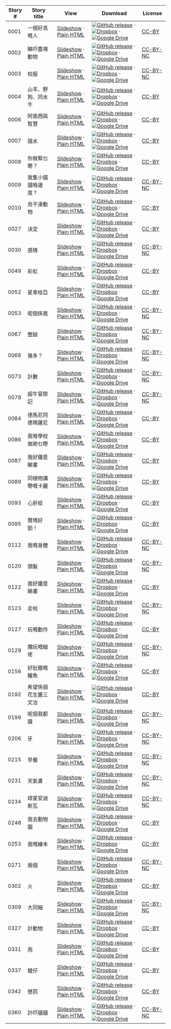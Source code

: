 Story # | Story title | View | Download | License
-------- | -----------  |:-------:| ---------------- | -------
0001 | 一個好高嘅人 | <a href="https://global-asp.github.io/stories/yue/0001_一個好高嘅人_slides.html" target="_blank">Slideshow</a> · [Plain HTML](https://global-asp.github.io/stories/yue/0001_一個好高嘅人.html) | [![GitHub release](https://cloud.githubusercontent.com/assets/9295750/9483128/0e089e5e-4b51-11e5-98ca-6da5cef156a7.png "GitHub release")](https://github.com/global-asp/global-asp/releases/download/v1.1/yue.zip) · [![Dropbox](https://cloud.githubusercontent.com/assets/9295750/10150606/3f5ae2dc-65f5-11e5-8f63-841c51cc1cde.png "Dropbox")](https://www.dropbox.com/s/wb7smewm55zy51g/yue.zip) · [![Google Drive](https://cloud.githubusercontent.com/assets/9295750/9473522/1d6fdde4-4b10-11e5-98f5-aa6c6b04a08e.png "Google Drive")](https://drive.google.com/open?id=0B59ZADK9EsbsTm42a0JWbXd1Ums) | [CC-BY](https://creativecommons.org/licenses/by/3.0/)
0002 | 睇吓農場動物 | <a href="https://global-asp.github.io/stories/yue/0002_睇吓農場動物_slides.html" target="_blank">Slideshow</a> · [Plain HTML](https://global-asp.github.io/stories/yue/0002_睇吓農場動物.html) | [![GitHub release](https://cloud.githubusercontent.com/assets/9295750/9483128/0e089e5e-4b51-11e5-98ca-6da5cef156a7.png "GitHub release")](https://github.com/global-asp/global-asp/releases/download/v1.1/yue.zip) · [![Dropbox](https://cloud.githubusercontent.com/assets/9295750/10150606/3f5ae2dc-65f5-11e5-8f63-841c51cc1cde.png "Dropbox")](https://www.dropbox.com/s/wb7smewm55zy51g/yue.zip) · [![Google Drive](https://cloud.githubusercontent.com/assets/9295750/9473522/1d6fdde4-4b10-11e5-98f5-aa6c6b04a08e.png "Google Drive")](https://drive.google.com/open?id=0B59ZADK9EsbsTm42a0JWbXd1Ums) | [CC-BY-NC](http://creativecommons.org/licenses/by-nc/3.0/)
0003 | 校服 | <a href="https://global-asp.github.io/stories/yue/0003_校服_slides.html" target="_blank">Slideshow</a> · [Plain HTML](https://global-asp.github.io/stories/yue/0003_校服.html) | [![GitHub release](https://cloud.githubusercontent.com/assets/9295750/9483128/0e089e5e-4b51-11e5-98ca-6da5cef156a7.png "GitHub release")](https://github.com/global-asp/global-asp/releases/download/v1.1/yue.zip) · [![Dropbox](https://cloud.githubusercontent.com/assets/9295750/10150606/3f5ae2dc-65f5-11e5-8f63-841c51cc1cde.png "Dropbox")](https://www.dropbox.com/s/wb7smewm55zy51g/yue.zip) · [![Google Drive](https://cloud.githubusercontent.com/assets/9295750/9473522/1d6fdde4-4b10-11e5-98f5-aa6c6b04a08e.png "Google Drive")](https://drive.google.com/open?id=0B59ZADK9EsbsTm42a0JWbXd1Ums) | [CC-BY-NC](http://creativecommons.org/licenses/by-nc/3.0/)
0004 | 山羊、野狗、同水牛 | <a href="https://global-asp.github.io/stories/yue/0004_山羊、野狗、同水牛_slides.html" target="_blank">Slideshow</a> · [Plain HTML](https://global-asp.github.io/stories/yue/0004_山羊、野狗、同水牛.html) | [![GitHub release](https://cloud.githubusercontent.com/assets/9295750/9483128/0e089e5e-4b51-11e5-98ca-6da5cef156a7.png "GitHub release")](https://github.com/global-asp/global-asp/releases/download/v1.1/yue.zip) · [![Dropbox](https://cloud.githubusercontent.com/assets/9295750/10150606/3f5ae2dc-65f5-11e5-8f63-841c51cc1cde.png "Dropbox")](https://www.dropbox.com/s/wb7smewm55zy51g/yue.zip) · [![Google Drive](https://cloud.githubusercontent.com/assets/9295750/9473522/1d6fdde4-4b10-11e5-98f5-aa6c6b04a08e.png "Google Drive")](https://drive.google.com/open?id=0B59ZADK9EsbsTm42a0JWbXd1Ums) | [CC-BY](https://creativecommons.org/licenses/by/3.0/)
0006 | 阿南西與智慧 | <a href="https://global-asp.github.io/stories/yue/0006_阿南西與智慧_slides.html" target="_blank">Slideshow</a> · [Plain HTML](https://global-asp.github.io/stories/yue/0006_阿南西與智慧.html) | [![GitHub release](https://cloud.githubusercontent.com/assets/9295750/9483128/0e089e5e-4b51-11e5-98ca-6da5cef156a7.png "GitHub release")](https://github.com/global-asp/global-asp/releases/download/v1.1/yue.zip) · [![Dropbox](https://cloud.githubusercontent.com/assets/9295750/10150606/3f5ae2dc-65f5-11e5-8f63-841c51cc1cde.png "Dropbox")](https://www.dropbox.com/s/wb7smewm55zy51g/yue.zip) · [![Google Drive](https://cloud.githubusercontent.com/assets/9295750/9473522/1d6fdde4-4b10-11e5-98f5-aa6c6b04a08e.png "Google Drive")](https://drive.google.com/open?id=0B59ZADK9EsbsTm42a0JWbXd1Ums) | [CC-BY](https://creativecommons.org/licenses/by/3.0/)
0007 | 搵水 | <a href="https://global-asp.github.io/stories/yue/0007_搵水_slides.html" target="_blank">Slideshow</a> · [Plain HTML](https://global-asp.github.io/stories/yue/0007_搵水.html) | [![GitHub release](https://cloud.githubusercontent.com/assets/9295750/9483128/0e089e5e-4b51-11e5-98ca-6da5cef156a7.png "GitHub release")](https://github.com/global-asp/global-asp/releases/download/v1.1/yue.zip) · [![Dropbox](https://cloud.githubusercontent.com/assets/9295750/10150606/3f5ae2dc-65f5-11e5-8f63-841c51cc1cde.png "Dropbox")](https://www.dropbox.com/s/wb7smewm55zy51g/yue.zip) · [![Google Drive](https://cloud.githubusercontent.com/assets/9295750/9473522/1d6fdde4-4b10-11e5-98f5-aa6c6b04a08e.png "Google Drive")](https://drive.google.com/open?id=0B59ZADK9EsbsTm42a0JWbXd1Ums) | [CC-BY](https://creativecommons.org/licenses/by/3.0/)
0008 | 你做緊乜嘢？ | <a href="https://global-asp.github.io/stories/yue/0008_你做緊乜嘢_slides.html" target="_blank">Slideshow</a> · [Plain HTML](https://global-asp.github.io/stories/yue/0008_你做緊乜嘢.html) | [![GitHub release](https://cloud.githubusercontent.com/assets/9295750/9483128/0e089e5e-4b51-11e5-98ca-6da5cef156a7.png "GitHub release")](https://github.com/global-asp/global-asp/releases/download/v1.1/yue.zip) · [![Dropbox](https://cloud.githubusercontent.com/assets/9295750/10150606/3f5ae2dc-65f5-11e5-8f63-841c51cc1cde.png "Dropbox")](https://www.dropbox.com/s/wb7smewm55zy51g/yue.zip) · [![Google Drive](https://cloud.githubusercontent.com/assets/9295750/9473522/1d6fdde4-4b10-11e5-98f5-aa6c6b04a08e.png "Google Drive")](https://drive.google.com/open?id=0B59ZADK9EsbsTm42a0JWbXd1Ums) | [CC-BY](https://creativecommons.org/licenses/by/3.0/)
0009 | 我隻小貓貓喺邊度？ | <a href="https://global-asp.github.io/stories/yue/0009_我隻小貓貓喺邊度_slides.html" target="_blank">Slideshow</a> · [Plain HTML](https://global-asp.github.io/stories/yue/0009_我隻小貓貓喺邊度.html) | [![GitHub release](https://cloud.githubusercontent.com/assets/9295750/9483128/0e089e5e-4b51-11e5-98ca-6da5cef156a7.png "GitHub release")](https://github.com/global-asp/global-asp/releases/download/v1.1/yue.zip) · [![Dropbox](https://cloud.githubusercontent.com/assets/9295750/10150606/3f5ae2dc-65f5-11e5-8f63-841c51cc1cde.png "Dropbox")](https://www.dropbox.com/s/wb7smewm55zy51g/yue.zip) · [![Google Drive](https://cloud.githubusercontent.com/assets/9295750/9473522/1d6fdde4-4b10-11e5-98f5-aa6c6b04a08e.png "Google Drive")](https://drive.google.com/open?id=0B59ZADK9EsbsTm42a0JWbXd1Ums) | [CC-BY-NC](http://creativecommons.org/licenses/by-nc/3.0/)
0010 | 烏干達動物 | <a href="https://global-asp.github.io/stories/yue/0010_烏干達動物_slides.html" target="_blank">Slideshow</a> · [Plain HTML](https://global-asp.github.io/stories/yue/0010_烏干達動物.html) | [![GitHub release](https://cloud.githubusercontent.com/assets/9295750/9483128/0e089e5e-4b51-11e5-98ca-6da5cef156a7.png "GitHub release")](https://github.com/global-asp/global-asp/releases/download/v1.1/yue.zip) · [![Dropbox](https://cloud.githubusercontent.com/assets/9295750/10150606/3f5ae2dc-65f5-11e5-8f63-841c51cc1cde.png "Dropbox")](https://www.dropbox.com/s/wb7smewm55zy51g/yue.zip) · [![Google Drive](https://cloud.githubusercontent.com/assets/9295750/9473522/1d6fdde4-4b10-11e5-98f5-aa6c6b04a08e.png "Google Drive")](https://drive.google.com/open?id=0B59ZADK9EsbsTm42a0JWbXd1Ums) | [CC-BY](https://creativecommons.org/licenses/by/3.0/)
0027 | 決定 | <a href="https://global-asp.github.io/stories/yue/0027_決定_slides.html" target="_blank">Slideshow</a> · [Plain HTML](https://global-asp.github.io/stories/yue/0027_決定.html) | [![GitHub release](https://cloud.githubusercontent.com/assets/9295750/9483128/0e089e5e-4b51-11e5-98ca-6da5cef156a7.png "GitHub release")](https://github.com/global-asp/global-asp/releases/download/v1.1/yue.zip) · [![Dropbox](https://cloud.githubusercontent.com/assets/9295750/10150606/3f5ae2dc-65f5-11e5-8f63-841c51cc1cde.png "Dropbox")](https://www.dropbox.com/s/wb7smewm55zy51g/yue.zip) · [![Google Drive](https://cloud.githubusercontent.com/assets/9295750/9473522/1d6fdde4-4b10-11e5-98f5-aa6c6b04a08e.png "Google Drive")](https://drive.google.com/open?id=0B59ZADK9EsbsTm42a0JWbXd1Ums) | [CC-BY](https://creativecommons.org/licenses/by/3.0/)
0030 | 感情 | <a href="https://global-asp.github.io/stories/yue/0030_感情_slides.html" target="_blank">Slideshow</a> · [Plain HTML](https://global-asp.github.io/stories/yue/0030_感情.html) | [![GitHub release](https://cloud.githubusercontent.com/assets/9295750/9483128/0e089e5e-4b51-11e5-98ca-6da5cef156a7.png "GitHub release")](https://github.com/global-asp/global-asp/releases/download/v1.1/yue.zip) · [![Dropbox](https://cloud.githubusercontent.com/assets/9295750/10150606/3f5ae2dc-65f5-11e5-8f63-841c51cc1cde.png "Dropbox")](https://www.dropbox.com/s/wb7smewm55zy51g/yue.zip) · [![Google Drive](https://cloud.githubusercontent.com/assets/9295750/9473522/1d6fdde4-4b10-11e5-98f5-aa6c6b04a08e.png "Google Drive")](https://drive.google.com/open?id=0B59ZADK9EsbsTm42a0JWbXd1Ums) | [CC-BY-NC](http://creativecommons.org/licenses/by-nc/3.0/)
0049 | 彩虹 | <a href="https://global-asp.github.io/stories/yue/0049_彩虹_slides.html" target="_blank">Slideshow</a> · [Plain HTML](https://global-asp.github.io/stories/yue/0049_彩虹.html) | [![GitHub release](https://cloud.githubusercontent.com/assets/9295750/9483128/0e089e5e-4b51-11e5-98ca-6da5cef156a7.png "GitHub release")](https://github.com/global-asp/global-asp/releases/download/v1.1/yue.zip) · [![Dropbox](https://cloud.githubusercontent.com/assets/9295750/10150606/3f5ae2dc-65f5-11e5-8f63-841c51cc1cde.png "Dropbox")](https://www.dropbox.com/s/wb7smewm55zy51g/yue.zip) · [![Google Drive](https://cloud.githubusercontent.com/assets/9295750/9473522/1d6fdde4-4b10-11e5-98f5-aa6c6b04a08e.png "Google Drive")](https://drive.google.com/open?id=0B59ZADK9EsbsTm42a0JWbXd1Ums) | [CC-BY](https://creativecommons.org/licenses/by/3.0/)
0052 | 星卑桂亞 | <a href="https://global-asp.github.io/stories/yue/0052_星卑桂亞_slides.html" target="_blank">Slideshow</a> · [Plain HTML](https://global-asp.github.io/stories/yue/0052_星卑桂亞.html) | [![GitHub release](https://cloud.githubusercontent.com/assets/9295750/9483128/0e089e5e-4b51-11e5-98ca-6da5cef156a7.png "GitHub release")](https://github.com/global-asp/global-asp/releases/download/v1.1/yue.zip) · [![Dropbox](https://cloud.githubusercontent.com/assets/9295750/10150606/3f5ae2dc-65f5-11e5-8f63-841c51cc1cde.png "Dropbox")](https://www.dropbox.com/s/wb7smewm55zy51g/yue.zip) · [![Google Drive](https://cloud.githubusercontent.com/assets/9295750/9473522/1d6fdde4-4b10-11e5-98f5-aa6c6b04a08e.png "Google Drive")](https://drive.google.com/open?id=0B59ZADK9EsbsTm42a0JWbXd1Ums) | [CC-BY](https://creativecommons.org/licenses/by/3.0/)
0053 | 呢個係我 | <a href="https://global-asp.github.io/stories/yue/0053_呢個係我_slides.html" target="_blank">Slideshow</a> · [Plain HTML](https://global-asp.github.io/stories/yue/0053_呢個係我.html) | [![GitHub release](https://cloud.githubusercontent.com/assets/9295750/9483128/0e089e5e-4b51-11e5-98ca-6da5cef156a7.png "GitHub release")](https://github.com/global-asp/global-asp/releases/download/v1.1/yue.zip) · [![Dropbox](https://cloud.githubusercontent.com/assets/9295750/10150606/3f5ae2dc-65f5-11e5-8f63-841c51cc1cde.png "Dropbox")](https://www.dropbox.com/s/wb7smewm55zy51g/yue.zip) · [![Google Drive](https://cloud.githubusercontent.com/assets/9295750/9473522/1d6fdde4-4b10-11e5-98f5-aa6c6b04a08e.png "Google Drive")](https://drive.google.com/open?id=0B59ZADK9EsbsTm42a0JWbXd1Ums) | [CC-BY-NC](http://creativecommons.org/licenses/by-nc/3.0/)
0067 | 整餸 | <a href="https://global-asp.github.io/stories/yue/0067_整餸_slides.html" target="_blank">Slideshow</a> · [Plain HTML](https://global-asp.github.io/stories/yue/0067_整餸.html) | [![GitHub release](https://cloud.githubusercontent.com/assets/9295750/9483128/0e089e5e-4b51-11e5-98ca-6da5cef156a7.png "GitHub release")](https://github.com/global-asp/global-asp/releases/download/v1.1/yue.zip) · [![Dropbox](https://cloud.githubusercontent.com/assets/9295750/10150606/3f5ae2dc-65f5-11e5-8f63-841c51cc1cde.png "Dropbox")](https://www.dropbox.com/s/wb7smewm55zy51g/yue.zip) · [![Google Drive](https://cloud.githubusercontent.com/assets/9295750/9473522/1d6fdde4-4b10-11e5-98f5-aa6c6b04a08e.png "Google Drive")](https://drive.google.com/open?id=0B59ZADK9EsbsTm42a0JWbXd1Ums) | [CC-BY-NC](http://creativecommons.org/licenses/by-nc/3.0/)
0068 | 幾多？ | <a href="https://global-asp.github.io/stories/yue/0068_幾多_slides.html" target="_blank">Slideshow</a> · [Plain HTML](https://global-asp.github.io/stories/yue/0068_幾多.html) | [![GitHub release](https://cloud.githubusercontent.com/assets/9295750/9483128/0e089e5e-4b51-11e5-98ca-6da5cef156a7.png "GitHub release")](https://github.com/global-asp/global-asp/releases/download/v1.1/yue.zip) · [![Dropbox](https://cloud.githubusercontent.com/assets/9295750/10150606/3f5ae2dc-65f5-11e5-8f63-841c51cc1cde.png "Dropbox")](https://www.dropbox.com/s/wb7smewm55zy51g/yue.zip) · [![Google Drive](https://cloud.githubusercontent.com/assets/9295750/9473522/1d6fdde4-4b10-11e5-98f5-aa6c6b04a08e.png "Google Drive")](https://drive.google.com/open?id=0B59ZADK9EsbsTm42a0JWbXd1Ums) | [CC-BY-NC](http://creativecommons.org/licenses/by-nc/3.0/)
0073 | 計數 | <a href="https://global-asp.github.io/stories/yue/0073_計數_slides.html" target="_blank">Slideshow</a> · [Plain HTML](https://global-asp.github.io/stories/yue/0073_計數.html) | [![GitHub release](https://cloud.githubusercontent.com/assets/9295750/9483128/0e089e5e-4b51-11e5-98ca-6da5cef156a7.png "GitHub release")](https://github.com/global-asp/global-asp/releases/download/v1.1/yue.zip) · [![Dropbox](https://cloud.githubusercontent.com/assets/9295750/10150606/3f5ae2dc-65f5-11e5-8f63-841c51cc1cde.png "Dropbox")](https://www.dropbox.com/s/wb7smewm55zy51g/yue.zip) · [![Google Drive](https://cloud.githubusercontent.com/assets/9295750/9473522/1d6fdde4-4b10-11e5-98f5-aa6c6b04a08e.png "Google Drive")](https://drive.google.com/open?id=0B59ZADK9EsbsTm42a0JWbXd1Ums) | [CC-BY-NC](http://creativecommons.org/licenses/by-nc/3.0/)
0078 | 超牛冒險記 | <a href="https://global-asp.github.io/stories/yue/0078_超牛冒險記_slides.html" target="_blank">Slideshow</a> · [Plain HTML](https://global-asp.github.io/stories/yue/0078_超牛冒險記.html) | [![GitHub release](https://cloud.githubusercontent.com/assets/9295750/9483128/0e089e5e-4b51-11e5-98ca-6da5cef156a7.png "GitHub release")](https://github.com/global-asp/global-asp/releases/download/v1.1/yue.zip) · [![Dropbox](https://cloud.githubusercontent.com/assets/9295750/10150606/3f5ae2dc-65f5-11e5-8f63-841c51cc1cde.png "Dropbox")](https://www.dropbox.com/s/wb7smewm55zy51g/yue.zip) · [![Google Drive](https://cloud.githubusercontent.com/assets/9295750/9473522/1d6fdde4-4b10-11e5-98f5-aa6c6b04a08e.png "Google Drive")](https://drive.google.com/open?id=0B59ZADK9EsbsTm42a0JWbXd1Ums) | [CC-BY-NC](http://creativecommons.org/licenses/by-nc/3.0/)
0084 | 德馬尼同德瑪薩尼 | <a href="https://global-asp.github.io/stories/yue/0084_德馬尼同德瑪薩尼_slides.html" target="_blank">Slideshow</a> · [Plain HTML](https://global-asp.github.io/stories/yue/0084_德馬尼同德瑪薩尼.html) | [![GitHub release](https://cloud.githubusercontent.com/assets/9295750/9483128/0e089e5e-4b51-11e5-98ca-6da5cef156a7.png "GitHub release")](https://github.com/global-asp/global-asp/releases/download/v1.1/yue.zip) · [![Dropbox](https://cloud.githubusercontent.com/assets/9295750/10150606/3f5ae2dc-65f5-11e5-8f63-841c51cc1cde.png "Dropbox")](https://www.dropbox.com/s/wb7smewm55zy51g/yue.zip) · [![Google Drive](https://cloud.githubusercontent.com/assets/9295750/9473522/1d6fdde4-4b10-11e5-98f5-aa6c6b04a08e.png "Google Drive")](https://drive.google.com/open?id=0B59ZADK9EsbsTm42a0JWbXd1Ums) | [CC-BY](https://creativecommons.org/licenses/by/3.0/)
0086 | 我喺學校做啲乜嘢 | <a href="https://global-asp.github.io/stories/yue/0086_我喺學校做乜嘢_slides.html" target="_blank">Slideshow</a> · [Plain HTML](https://global-asp.github.io/stories/yue/0086_我喺學校做乜嘢.html) | [![GitHub release](https://cloud.githubusercontent.com/assets/9295750/9483128/0e089e5e-4b51-11e5-98ca-6da5cef156a7.png "GitHub release")](https://github.com/global-asp/global-asp/releases/download/v1.1/yue.zip) · [![Dropbox](https://cloud.githubusercontent.com/assets/9295750/10150606/3f5ae2dc-65f5-11e5-8f63-841c51cc1cde.png "Dropbox")](https://www.dropbox.com/s/wb7smewm55zy51g/yue.zip) · [![Google Drive](https://cloud.githubusercontent.com/assets/9295750/9473522/1d6fdde4-4b10-11e5-98f5-aa6c6b04a08e.png "Google Drive")](https://drive.google.com/open?id=0B59ZADK9EsbsTm42a0JWbXd1Ums) | [CC-BY](https://creativecommons.org/licenses/by/3.0/)
0087 | 我好鍾意睇書 | <a href="https://global-asp.github.io/stories/yue/0087_我好鍾意睇書_slides.html" target="_blank">Slideshow</a> · [Plain HTML](https://global-asp.github.io/stories/yue/0087_我好鍾意睇書.html) | [![GitHub release](https://cloud.githubusercontent.com/assets/9295750/9483128/0e089e5e-4b51-11e5-98ca-6da5cef156a7.png "GitHub release")](https://github.com/global-asp/global-asp/releases/download/v1.1/yue.zip) · [![Dropbox](https://cloud.githubusercontent.com/assets/9295750/10150606/3f5ae2dc-65f5-11e5-8f63-841c51cc1cde.png "Dropbox")](https://www.dropbox.com/s/wb7smewm55zy51g/yue.zip) · [![Google Drive](https://cloud.githubusercontent.com/assets/9295750/9473522/1d6fdde4-4b10-11e5-98f5-aa6c6b04a08e.png "Google Drive")](https://drive.google.com/open?id=0B59ZADK9EsbsTm42a0JWbXd1Ums) | [CC-BY](https://creativecommons.org/licenses/by/3.0/)
0089 | 同植物講嘢嘅卡麗 | <a href="https://global-asp.github.io/stories/yue/0089_同植物講嘢嘅卡麗_slides.html" target="_blank">Slideshow</a> · [Plain HTML](https://global-asp.github.io/stories/yue/0089_同植物講嘢嘅卡麗.html) | [![GitHub release](https://cloud.githubusercontent.com/assets/9295750/9483128/0e089e5e-4b51-11e5-98ca-6da5cef156a7.png "GitHub release")](https://github.com/global-asp/global-asp/releases/download/v1.1/yue.zip) · [![Dropbox](https://cloud.githubusercontent.com/assets/9295750/10150606/3f5ae2dc-65f5-11e5-8f63-841c51cc1cde.png "Dropbox")](https://www.dropbox.com/s/wb7smewm55zy51g/yue.zip) · [![Google Drive](https://cloud.githubusercontent.com/assets/9295750/9473522/1d6fdde4-4b10-11e5-98f5-aa6c6b04a08e.png "Google Drive")](https://drive.google.com/open?id=0B59ZADK9EsbsTm42a0JWbXd1Ums) | [CC-BY](https://creativecommons.org/licenses/by/3.0/)
0093 | 心肝椗 | <a href="https://global-asp.github.io/stories/yue/0093_心肝椗_slides.html" target="_blank">Slideshow</a> · [Plain HTML](https://global-asp.github.io/stories/yue/0093_心肝椗.html) | [![GitHub release](https://cloud.githubusercontent.com/assets/9295750/9483128/0e089e5e-4b51-11e5-98ca-6da5cef156a7.png "GitHub release")](https://github.com/global-asp/global-asp/releases/download/v1.1/yue.zip) · [![Dropbox](https://cloud.githubusercontent.com/assets/9295750/10150606/3f5ae2dc-65f5-11e5-8f63-841c51cc1cde.png "Dropbox")](https://www.dropbox.com/s/wb7smewm55zy51g/yue.zip) · [![Google Drive](https://cloud.githubusercontent.com/assets/9295750/9473522/1d6fdde4-4b10-11e5-98f5-aa6c6b04a08e.png "Google Drive")](https://drive.google.com/open?id=0B59ZADK9EsbsTm42a0JWbXd1Ums) | [CC-BY](https://creativecommons.org/licenses/by/3.0/)
0095 | 贊瑪好勁！ | <a href="https://global-asp.github.io/stories/yue/0095_贊瑪好勁_slides.html" target="_blank">Slideshow</a> · [Plain HTML](https://global-asp.github.io/stories/yue/0095_贊瑪好勁.html) | [![GitHub release](https://cloud.githubusercontent.com/assets/9295750/9483128/0e089e5e-4b51-11e5-98ca-6da5cef156a7.png "GitHub release")](https://github.com/global-asp/global-asp/releases/download/v1.1/yue.zip) · [![Dropbox](https://cloud.githubusercontent.com/assets/9295750/10150606/3f5ae2dc-65f5-11e5-8f63-841c51cc1cde.png "Dropbox")](https://www.dropbox.com/s/wb7smewm55zy51g/yue.zip) · [![Google Drive](https://cloud.githubusercontent.com/assets/9295750/9473522/1d6fdde4-4b10-11e5-98f5-aa6c6b04a08e.png "Google Drive")](https://drive.google.com/open?id=0B59ZADK9EsbsTm42a0JWbXd1Ums) | [CC-BY](https://creativecommons.org/licenses/by/3.0/)
0112 | 我嘅身體 | <a href="https://global-asp.github.io/stories/yue/0112_我嘅身體_slides.html" target="_blank">Slideshow</a> · [Plain HTML](https://global-asp.github.io/stories/yue/0112_我嘅身體.html) | [![GitHub release](https://cloud.githubusercontent.com/assets/9295750/9483128/0e089e5e-4b51-11e5-98ca-6da5cef156a7.png "GitHub release")](https://github.com/global-asp/global-asp/releases/download/v1.1/yue.zip) · [![Dropbox](https://cloud.githubusercontent.com/assets/9295750/10150606/3f5ae2dc-65f5-11e5-8f63-841c51cc1cde.png "Dropbox")](https://www.dropbox.com/s/wb7smewm55zy51g/yue.zip) · [![Google Drive](https://cloud.githubusercontent.com/assets/9295750/9473522/1d6fdde4-4b10-11e5-98f5-aa6c6b04a08e.png "Google Drive")](https://drive.google.com/open?id=0B59ZADK9EsbsTm42a0JWbXd1Ums) | [CC-BY-NC](http://creativecommons.org/licenses/by-nc/3.0/)
0120 | 頭髮 | <a href="https://global-asp.github.io/stories/yue/0120_頭髮_slides.html" target="_blank">Slideshow</a> · [Plain HTML](https://global-asp.github.io/stories/yue/0120_頭髮.html) | [![GitHub release](https://cloud.githubusercontent.com/assets/9295750/9483128/0e089e5e-4b51-11e5-98ca-6da5cef156a7.png "GitHub release")](https://github.com/global-asp/global-asp/releases/download/v1.1/yue.zip) · [![Dropbox](https://cloud.githubusercontent.com/assets/9295750/10150606/3f5ae2dc-65f5-11e5-8f63-841c51cc1cde.png "Dropbox")](https://www.dropbox.com/s/wb7smewm55zy51g/yue.zip) · [![Google Drive](https://cloud.githubusercontent.com/assets/9295750/9473522/1d6fdde4-4b10-11e5-98f5-aa6c6b04a08e.png "Google Drive")](https://drive.google.com/open?id=0B59ZADK9EsbsTm42a0JWbXd1Ums) | [CC-BY-NC](http://creativecommons.org/licenses/by-nc/3.0/)
0122 | 我好鍾意睇書 | <a href="https://global-asp.github.io/stories/yue/0122_我好鍾意睇書_slides.html" target="_blank">Slideshow</a> · [Plain HTML](https://global-asp.github.io/stories/yue/0122_我好鍾意睇書.html) | [![GitHub release](https://cloud.githubusercontent.com/assets/9295750/9483128/0e089e5e-4b51-11e5-98ca-6da5cef156a7.png "GitHub release")](https://github.com/global-asp/global-asp/releases/download/v1.1/yue.zip) · [![Dropbox](https://cloud.githubusercontent.com/assets/9295750/10150606/3f5ae2dc-65f5-11e5-8f63-841c51cc1cde.png "Dropbox")](https://www.dropbox.com/s/wb7smewm55zy51g/yue.zip) · [![Google Drive](https://cloud.githubusercontent.com/assets/9295750/9473522/1d6fdde4-4b10-11e5-98f5-aa6c6b04a08e.png "Google Drive")](https://drive.google.com/open?id=0B59ZADK9EsbsTm42a0JWbXd1Ums) | [CC-BY](https://creativecommons.org/licenses/by/3.0/)
0123 | 走啦 | <a href="https://global-asp.github.io/stories/yue/0123_走啦_slides.html" target="_blank">Slideshow</a> · [Plain HTML](https://global-asp.github.io/stories/yue/0123_走啦.html) | [![GitHub release](https://cloud.githubusercontent.com/assets/9295750/9483128/0e089e5e-4b51-11e5-98ca-6da5cef156a7.png "GitHub release")](https://github.com/global-asp/global-asp/releases/download/v1.1/yue.zip) · [![Dropbox](https://cloud.githubusercontent.com/assets/9295750/10150606/3f5ae2dc-65f5-11e5-8f63-841c51cc1cde.png "Dropbox")](https://www.dropbox.com/s/wb7smewm55zy51g/yue.zip) · [![Google Drive](https://cloud.githubusercontent.com/assets/9295750/9473522/1d6fdde4-4b10-11e5-98f5-aa6c6b04a08e.png "Google Drive")](https://drive.google.com/open?id=0B59ZADK9EsbsTm42a0JWbXd1Ums) | [CC-BY-NC](http://creativecommons.org/licenses/by-nc/3.0/)
0127 | 玩嘅動作 | <a href="https://global-asp.github.io/stories/yue/0127_玩嘅動作_slides.html" target="_blank">Slideshow</a> · [Plain HTML](https://global-asp.github.io/stories/yue/0127_玩嘅動作.html) | [![GitHub release](https://cloud.githubusercontent.com/assets/9295750/9483128/0e089e5e-4b51-11e5-98ca-6da5cef156a7.png "GitHub release")](https://github.com/global-asp/global-asp/releases/download/v1.1/yue.zip) · [![Dropbox](https://cloud.githubusercontent.com/assets/9295750/10150606/3f5ae2dc-65f5-11e5-8f63-841c51cc1cde.png "Dropbox")](https://www.dropbox.com/s/wb7smewm55zy51g/yue.zip) · [![Google Drive](https://cloud.githubusercontent.com/assets/9295750/9473522/1d6fdde4-4b10-11e5-98f5-aa6c6b04a08e.png "Google Drive")](https://drive.google.com/open?id=0B59ZADK9EsbsTm42a0JWbXd1Ums) | [CC-BY](https://creativecommons.org/licenses/by/3.0/)
0129 | 爛玩嘅細佬 | <a href="https://global-asp.github.io/stories/yue/0129_爛玩嘅細佬_slides.html" target="_blank">Slideshow</a> · [Plain HTML](https://global-asp.github.io/stories/yue/0129_爛玩嘅細佬.html) | [![GitHub release](https://cloud.githubusercontent.com/assets/9295750/9483128/0e089e5e-4b51-11e5-98ca-6da5cef156a7.png "GitHub release")](https://github.com/global-asp/global-asp/releases/download/v1.1/yue.zip) · [![Dropbox](https://cloud.githubusercontent.com/assets/9295750/10150606/3f5ae2dc-65f5-11e5-8f63-841c51cc1cde.png "Dropbox")](https://www.dropbox.com/s/wb7smewm55zy51g/yue.zip) · [![Google Drive](https://cloud.githubusercontent.com/assets/9295750/9473522/1d6fdde4-4b10-11e5-98f5-aa6c6b04a08e.png "Google Drive")](https://drive.google.com/open?id=0B59ZADK9EsbsTm42a0JWbXd1Ums) | [CC-BY-NC](http://creativecommons.org/licenses/by-nc/3.0/)
0156 | 好肚餓嘅鱷魚 | <a href="https://global-asp.github.io/stories/yue/0156_好肚餓嘅鱷魚_slides.html" target="_blank">Slideshow</a> · [Plain HTML](https://global-asp.github.io/stories/yue/0156_好肚餓嘅鱷魚.html) | [![GitHub release](https://cloud.githubusercontent.com/assets/9295750/9483128/0e089e5e-4b51-11e5-98ca-6da5cef156a7.png "GitHub release")](https://github.com/global-asp/global-asp/releases/download/v1.1/yue.zip) · [![Dropbox](https://cloud.githubusercontent.com/assets/9295750/10150606/3f5ae2dc-65f5-11e5-8f63-841c51cc1cde.png "Dropbox")](https://www.dropbox.com/s/wb7smewm55zy51g/yue.zip) · [![Google Drive](https://cloud.githubusercontent.com/assets/9295750/9473522/1d6fdde4-4b10-11e5-98f5-aa6c6b04a08e.png "Google Drive")](https://drive.google.com/open?id=0B59ZADK9EsbsTm42a0JWbXd1Ums) | [CC-BY](https://creativecommons.org/licenses/by/3.0/)
0192 | 希望係個花生醬三文治 | <a href="https://global-asp.github.io/stories/yue/0192_希望係個花生醬三文治_slides.html" target="_blank">Slideshow</a> · [Plain HTML](https://global-asp.github.io/stories/yue/0192_希望係個花生醬三文治.html) | [![GitHub release](https://cloud.githubusercontent.com/assets/9295750/9483128/0e089e5e-4b51-11e5-98ca-6da5cef156a7.png "GitHub release")](https://github.com/global-asp/global-asp/releases/download/v1.1/yue.zip) · [![Dropbox](https://cloud.githubusercontent.com/assets/9295750/10150606/3f5ae2dc-65f5-11e5-8f63-841c51cc1cde.png "Dropbox")](https://www.dropbox.com/s/wb7smewm55zy51g/yue.zip) · [![Google Drive](https://cloud.githubusercontent.com/assets/9295750/9473522/1d6fdde4-4b10-11e5-98f5-aa6c6b04a08e.png "Google Drive")](https://drive.google.com/open?id=0B59ZADK9EsbsTm42a0JWbXd1Ums) | [CC-BY](https://creativecommons.org/licenses/by/3.0/)
0199 | 呢個我都識 | <a href="https://global-asp.github.io/stories/yue/0199_呢個我都識_slides.html" target="_blank">Slideshow</a> · [Plain HTML](https://global-asp.github.io/stories/yue/0199_呢個我都識.html) | [![GitHub release](https://cloud.githubusercontent.com/assets/9295750/9483128/0e089e5e-4b51-11e5-98ca-6da5cef156a7.png "GitHub release")](https://github.com/global-asp/global-asp/releases/download/v1.1/yue.zip) · [![Dropbox](https://cloud.githubusercontent.com/assets/9295750/10150606/3f5ae2dc-65f5-11e5-8f63-841c51cc1cde.png "Dropbox")](https://www.dropbox.com/s/wb7smewm55zy51g/yue.zip) · [![Google Drive](https://cloud.githubusercontent.com/assets/9295750/9473522/1d6fdde4-4b10-11e5-98f5-aa6c6b04a08e.png "Google Drive")](https://drive.google.com/open?id=0B59ZADK9EsbsTm42a0JWbXd1Ums) | [CC-BY-NC](http://creativecommons.org/licenses/by-nc/3.0/)
0206 | 牙 | <a href="https://global-asp.github.io/stories/yue/0206_牙_slides.html" target="_blank">Slideshow</a> · [Plain HTML](https://global-asp.github.io/stories/yue/0206_牙.html) | [![GitHub release](https://cloud.githubusercontent.com/assets/9295750/9483128/0e089e5e-4b51-11e5-98ca-6da5cef156a7.png "GitHub release")](https://github.com/global-asp/global-asp/releases/download/v1.1/yue.zip) · [![Dropbox](https://cloud.githubusercontent.com/assets/9295750/10150606/3f5ae2dc-65f5-11e5-8f63-841c51cc1cde.png "Dropbox")](https://www.dropbox.com/s/wb7smewm55zy51g/yue.zip) · [![Google Drive](https://cloud.githubusercontent.com/assets/9295750/9473522/1d6fdde4-4b10-11e5-98f5-aa6c6b04a08e.png "Google Drive")](https://drive.google.com/open?id=0B59ZADK9EsbsTm42a0JWbXd1Ums) | [CC-BY-NC](http://creativecommons.org/licenses/by-nc/3.0/)
0215 | 早餐 | <a href="https://global-asp.github.io/stories/yue/0215_早餐_slides.html" target="_blank">Slideshow</a> · [Plain HTML](https://global-asp.github.io/stories/yue/0215_早餐.html) | [![GitHub release](https://cloud.githubusercontent.com/assets/9295750/9483128/0e089e5e-4b51-11e5-98ca-6da5cef156a7.png "GitHub release")](https://github.com/global-asp/global-asp/releases/download/v1.1/yue.zip) · [![Dropbox](https://cloud.githubusercontent.com/assets/9295750/10150606/3f5ae2dc-65f5-11e5-8f63-841c51cc1cde.png "Dropbox")](https://www.dropbox.com/s/wb7smewm55zy51g/yue.zip) · [![Google Drive](https://cloud.githubusercontent.com/assets/9295750/9473522/1d6fdde4-4b10-11e5-98f5-aa6c6b04a08e.png "Google Drive")](https://drive.google.com/open?id=0B59ZADK9EsbsTm42a0JWbXd1Ums) | [CC-BY-NC](http://creativecommons.org/licenses/by-nc/3.0/)
0231 | 天氣書 | <a href="https://global-asp.github.io/stories/yue/0231_天氣書_slides.html" target="_blank">Slideshow</a> · [Plain HTML](https://global-asp.github.io/stories/yue/0231_天氣書.html) | [![GitHub release](https://cloud.githubusercontent.com/assets/9295750/9483128/0e089e5e-4b51-11e5-98ca-6da5cef156a7.png "GitHub release")](https://github.com/global-asp/global-asp/releases/download/v1.1/yue.zip) · [![Dropbox](https://cloud.githubusercontent.com/assets/9295750/10150606/3f5ae2dc-65f5-11e5-8f63-841c51cc1cde.png "Dropbox")](https://www.dropbox.com/s/wb7smewm55zy51g/yue.zip) · [![Google Drive](https://cloud.githubusercontent.com/assets/9295750/9473522/1d6fdde4-4b10-11e5-98f5-aa6c6b04a08e.png "Google Drive")](https://drive.google.com/open?id=0B59ZADK9EsbsTm42a0JWbXd1Ums) | [CC-BY-NC](http://creativecommons.org/licenses/by-nc/3.0/)
0234 | 球星安迪斯瓦 | <a href="https://global-asp.github.io/stories/yue/0234_球星安迪斯瓦_slides.html" target="_blank">Slideshow</a> · [Plain HTML](https://global-asp.github.io/stories/yue/0234_球星安迪斯瓦.html) | [![GitHub release](https://cloud.githubusercontent.com/assets/9295750/9483128/0e089e5e-4b51-11e5-98ca-6da5cef156a7.png "GitHub release")](https://github.com/global-asp/global-asp/releases/download/v1.1/yue.zip) · [![Dropbox](https://cloud.githubusercontent.com/assets/9295750/10150606/3f5ae2dc-65f5-11e5-8f63-841c51cc1cde.png "Dropbox")](https://www.dropbox.com/s/wb7smewm55zy51g/yue.zip) · [![Google Drive](https://cloud.githubusercontent.com/assets/9295750/9473522/1d6fdde4-4b10-11e5-98f5-aa6c6b04a08e.png "Google Drive")](https://drive.google.com/open?id=0B59ZADK9EsbsTm42a0JWbXd1Ums) | [CC-BY-NC](http://creativecommons.org/licenses/by-nc/3.0/)
0248 | 我去動物園 | <a href="https://global-asp.github.io/stories/yue/0248_我去動物園_slides.html" target="_blank">Slideshow</a> · [Plain HTML](https://global-asp.github.io/stories/yue/0248_我去動物園.html) | [![GitHub release](https://cloud.githubusercontent.com/assets/9295750/9483128/0e089e5e-4b51-11e5-98ca-6da5cef156a7.png "GitHub release")](https://github.com/global-asp/global-asp/releases/download/v1.1/yue.zip) · [![Dropbox](https://cloud.githubusercontent.com/assets/9295750/10150606/3f5ae2dc-65f5-11e5-8f63-841c51cc1cde.png "Dropbox")](https://www.dropbox.com/s/wb7smewm55zy51g/yue.zip) · [![Google Drive](https://cloud.githubusercontent.com/assets/9295750/9473522/1d6fdde4-4b10-11e5-98f5-aa6c6b04a08e.png "Google Drive")](https://drive.google.com/open?id=0B59ZADK9EsbsTm42a0JWbXd1Ums) | [CC-BY](https://creativecommons.org/licenses/by/3.0/)
0253 | 我嘅繪本 | <a href="https://global-asp.github.io/stories/yue/0253_我嘅繪本_slides.html" target="_blank">Slideshow</a> · [Plain HTML](https://global-asp.github.io/stories/yue/0253_我嘅繪本.html) | [![GitHub release](https://cloud.githubusercontent.com/assets/9295750/9483128/0e089e5e-4b51-11e5-98ca-6da5cef156a7.png "GitHub release")](https://github.com/global-asp/global-asp/releases/download/v1.1/yue.zip) · [![Dropbox](https://cloud.githubusercontent.com/assets/9295750/10150606/3f5ae2dc-65f5-11e5-8f63-841c51cc1cde.png "Dropbox")](https://www.dropbox.com/s/wb7smewm55zy51g/yue.zip) · [![Google Drive](https://cloud.githubusercontent.com/assets/9295750/9473522/1d6fdde4-4b10-11e5-98f5-aa6c6b04a08e.png "Google Drive")](https://drive.google.com/open?id=0B59ZADK9EsbsTm42a0JWbXd1Ums) | [CC-BY](https://creativecommons.org/licenses/by/3.0/)
0271 | 兩個 | <a href="https://global-asp.github.io/stories/yue/0271_兩個_slides.html" target="_blank">Slideshow</a> · [Plain HTML](https://global-asp.github.io/stories/yue/0271_兩個.html) | [![GitHub release](https://cloud.githubusercontent.com/assets/9295750/9483128/0e089e5e-4b51-11e5-98ca-6da5cef156a7.png "GitHub release")](https://github.com/global-asp/global-asp/releases/download/v1.1/yue.zip) · [![Dropbox](https://cloud.githubusercontent.com/assets/9295750/10150606/3f5ae2dc-65f5-11e5-8f63-841c51cc1cde.png "Dropbox")](https://www.dropbox.com/s/wb7smewm55zy51g/yue.zip) · [![Google Drive](https://cloud.githubusercontent.com/assets/9295750/9473522/1d6fdde4-4b10-11e5-98f5-aa6c6b04a08e.png "Google Drive")](https://drive.google.com/open?id=0B59ZADK9EsbsTm42a0JWbXd1Ums) | [CC-BY-NC](http://creativecommons.org/licenses/by-nc/3.0/)
0302 | 火 | <a href="https://global-asp.github.io/stories/yue/0302_火_slides.html" target="_blank">Slideshow</a> · [Plain HTML](https://global-asp.github.io/stories/yue/0302_火.html) | [![GitHub release](https://cloud.githubusercontent.com/assets/9295750/9483128/0e089e5e-4b51-11e5-98ca-6da5cef156a7.png "GitHub release")](https://github.com/global-asp/global-asp/releases/download/v1.1/yue.zip) · [![Dropbox](https://cloud.githubusercontent.com/assets/9295750/10150606/3f5ae2dc-65f5-11e5-8f63-841c51cc1cde.png "Dropbox")](https://www.dropbox.com/s/wb7smewm55zy51g/yue.zip) · [![Google Drive](https://cloud.githubusercontent.com/assets/9295750/9473522/1d6fdde4-4b10-11e5-98f5-aa6c6b04a08e.png "Google Drive")](https://drive.google.com/open?id=0B59ZADK9EsbsTm42a0JWbXd1Ums) | [CC-BY](https://creativecommons.org/licenses/by/3.0/)
0309 | 大同細 | <a href="https://global-asp.github.io/stories/yue/0309_大同細_slides.html" target="_blank">Slideshow</a> · [Plain HTML](https://global-asp.github.io/stories/yue/0309_大同細.html) | [![GitHub release](https://cloud.githubusercontent.com/assets/9295750/9483128/0e089e5e-4b51-11e5-98ca-6da5cef156a7.png "GitHub release")](https://github.com/global-asp/global-asp/releases/download/v1.1/yue.zip) · [![Dropbox](https://cloud.githubusercontent.com/assets/9295750/10150606/3f5ae2dc-65f5-11e5-8f63-841c51cc1cde.png "Dropbox")](https://www.dropbox.com/s/wb7smewm55zy51g/yue.zip) · [![Google Drive](https://cloud.githubusercontent.com/assets/9295750/9473522/1d6fdde4-4b10-11e5-98f5-aa6c6b04a08e.png "Google Drive")](https://drive.google.com/open?id=0B59ZADK9EsbsTm42a0JWbXd1Ums) | [CC-BY-NC](http://creativecommons.org/licenses/by-nc/3.0/)
0327 | 計動物 | <a href="https://global-asp.github.io/stories/yue/0327_計動物_slides.html" target="_blank">Slideshow</a> · [Plain HTML](https://global-asp.github.io/stories/yue/0327_計動物.html) | [![GitHub release](https://cloud.githubusercontent.com/assets/9295750/9483128/0e089e5e-4b51-11e5-98ca-6da5cef156a7.png "GitHub release")](https://github.com/global-asp/global-asp/releases/download/v1.1/yue.zip) · [![Dropbox](https://cloud.githubusercontent.com/assets/9295750/10150606/3f5ae2dc-65f5-11e5-8f63-841c51cc1cde.png "Dropbox")](https://www.dropbox.com/s/wb7smewm55zy51g/yue.zip) · [![Google Drive](https://cloud.githubusercontent.com/assets/9295750/9473522/1d6fdde4-4b10-11e5-98f5-aa6c6b04a08e.png "Google Drive")](https://drive.google.com/open?id=0B59ZADK9EsbsTm42a0JWbXd1Ums) | [CC-BY](https://creativecommons.org/licenses/by/3.0/)
0331 | 雨 | <a href="https://global-asp.github.io/stories/yue/0331_雨_slides.html" target="_blank">Slideshow</a> · [Plain HTML](https://global-asp.github.io/stories/yue/0331_雨.html) | [![GitHub release](https://cloud.githubusercontent.com/assets/9295750/9483128/0e089e5e-4b51-11e5-98ca-6da5cef156a7.png "GitHub release")](https://github.com/global-asp/global-asp/releases/download/v1.1/yue.zip) · [![Dropbox](https://cloud.githubusercontent.com/assets/9295750/10150606/3f5ae2dc-65f5-11e5-8f63-841c51cc1cde.png "Dropbox")](https://www.dropbox.com/s/wb7smewm55zy51g/yue.zip) · [![Google Drive](https://cloud.githubusercontent.com/assets/9295750/9473522/1d6fdde4-4b10-11e5-98f5-aa6c6b04a08e.png "Google Drive")](https://drive.google.com/open?id=0B59ZADK9EsbsTm42a0JWbXd1Ums) | [CC-BY](https://creativecommons.org/licenses/by/3.0/)
0337 | 蠟仔 | <a href="https://global-asp.github.io/stories/yue/0337_蠟仔_slides.html" target="_blank">Slideshow</a> · [Plain HTML](https://global-asp.github.io/stories/yue/0337_蠟仔.html) | [![GitHub release](https://cloud.githubusercontent.com/assets/9295750/9483128/0e089e5e-4b51-11e5-98ca-6da5cef156a7.png "GitHub release")](https://github.com/global-asp/global-asp/releases/download/v1.1/yue.zip) · [![Dropbox](https://cloud.githubusercontent.com/assets/9295750/10150606/3f5ae2dc-65f5-11e5-8f63-841c51cc1cde.png "Dropbox")](https://www.dropbox.com/s/wb7smewm55zy51g/yue.zip) · [![Google Drive](https://cloud.githubusercontent.com/assets/9295750/9473522/1d6fdde4-4b10-11e5-98f5-aa6c6b04a08e.png "Google Drive")](https://drive.google.com/open?id=0B59ZADK9EsbsTm42a0JWbXd1Ums) | [CC-BY](https://creativecommons.org/licenses/by/3.0/)
0342 | 懲罰 | <a href="https://global-asp.github.io/stories/yue/0342_懲罰_slides.html" target="_blank">Slideshow</a> · [Plain HTML](https://global-asp.github.io/stories/yue/0342_懲罰.html) | [![GitHub release](https://cloud.githubusercontent.com/assets/9295750/9483128/0e089e5e-4b51-11e5-98ca-6da5cef156a7.png "GitHub release")](https://github.com/global-asp/global-asp/releases/download/v1.1/yue.zip) · [![Dropbox](https://cloud.githubusercontent.com/assets/9295750/10150606/3f5ae2dc-65f5-11e5-8f63-841c51cc1cde.png "Dropbox")](https://www.dropbox.com/s/wb7smewm55zy51g/yue.zip) · [![Google Drive](https://cloud.githubusercontent.com/assets/9295750/9473522/1d6fdde4-4b10-11e5-98f5-aa6c6b04a08e.png "Google Drive")](https://drive.google.com/open?id=0B59ZADK9EsbsTm42a0JWbXd1Ums) | [CC-BY](https://creativecommons.org/licenses/by/3.0/)
0360 | 計吓貓貓 | <a href="https://global-asp.github.io/stories/yue/0360_計吓貓貓_slides.html" target="_blank">Slideshow</a> · [Plain HTML](https://global-asp.github.io/stories/yue/0360_計吓貓貓.html) | [![GitHub release](https://cloud.githubusercontent.com/assets/9295750/9483128/0e089e5e-4b51-11e5-98ca-6da5cef156a7.png "GitHub release")](https://github.com/global-asp/global-asp/releases/download/v1.1/yue.zip) · [![Dropbox](https://cloud.githubusercontent.com/assets/9295750/10150606/3f5ae2dc-65f5-11e5-8f63-841c51cc1cde.png "Dropbox")](https://www.dropbox.com/s/wb7smewm55zy51g/yue.zip) · [![Google Drive](https://cloud.githubusercontent.com/assets/9295750/9473522/1d6fdde4-4b10-11e5-98f5-aa6c6b04a08e.png "Google Drive")](https://drive.google.com/open?id=0B59ZADK9EsbsTm42a0JWbXd1Ums) | [CC-BY-NC](http://creativecommons.org/licenses/by-nc/3.0/)
